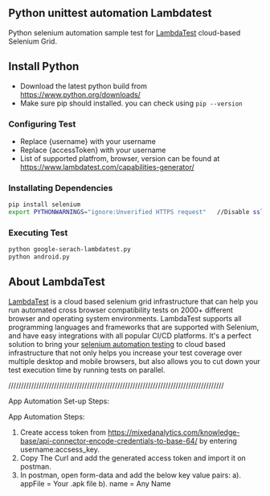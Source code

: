 ## Python unittest automation Lambdatest

Python selenium automation sample test for [LambdaTest](https://www.lambdatest.com/) cloud-based Selenium Grid.


## Install Python
 - Download the latest python build from https://www.python.org/downloads/
 - Make sure pip should installed. you can check using `pip --version`


### Configuring Test
- Replace {username}  with your username 
- Replace {accessToken}  with your username 
- List of supported platfrom, browser, version can be found at https://www.lambdatest.com/capabilities-generator/


### Installating Dependencies
```bash
pip install selenium
export PYTHONWARNINGS="ignore:Unverified HTTPS request"   //Disable ssl warning
```

### Executing Test
```bash
python google-serach-lambdatest.py
python android.py
```
## About LambdaTest
[LambdaTest](https://www.lambdatest.com/) is a cloud based selenium grid infrastructure that can help you run automated cross browser compatibility tests on 2000+ different browser and operating system environments. LambdaTest supports all programming languages and frameworks that are supported with Selenium, and have easy integrations with all popular CI/CD platforms. It's a perfect solution to bring your [selenium automation testing](https://www.lambdatest.com/selenium-automation) to cloud based infrastructure that not only helps you increase your test coverage over multiple desktop and mobile browsers, but also allows you to cut down your test execution time by running tests on parallel.

/////////////////////////////////////////////////////////////////////////////////////

App Automation Set-up Steps:

App Automation Steps:

1. Create access token from https://mixedanalytics.com/knowledge-base/api-connector-encode-credentials-to-base-64/ by entering username:accsess_key.
2. Copy The Curl and add the generated access token and import it on postman.
3. In postman, open form-data and add the below key value pairs:
	a). appFile = Your .apk file
	b). name = Any Name
